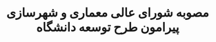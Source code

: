 --- 
case: ut 
title: مصوبه شورای عالی معماری و شهرسازی پیرامون طرح توسعه دانشگاه 
slug: ut-mosavabe 
startDate: "1398,02,25" 
endDate: "1398,02,25" 
tag: دولت 
mediaType: image 
media: /assets/ut/img/slide-rrk-mosavabe.jpg 
mediaCaption: تصویر مصوبه شورای عالی معماری و شهرسازی 
mediaCaptionUrl: /assets/ut/img/slide-rrk-mosavabe.jpg 
text: "از متن مصوبه:  بر اساس این مصوبه، حقوق مالکانۀ مردم محدودۀ پیرامونی دانشگاه تهران به آن‌ها بازخواهد گشت و کمیسیون‌های ماده ۵ نیز می‌بایست از تصویب و بررسی هرگونه طرح توسعه کالبدیِ دانشگاه‌های واقع در بافت شهری تا ابلاغ دستورالعمل ذکرشده در متن مصوبه، خودداری نمایند."
guestName: Emad
guestEmail: tayebie@yahoo.com
editDate: 1620096216346
postSlug: ut-mosavabe
draftPublish: 1
---